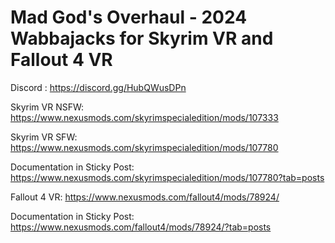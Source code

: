# Mad God's Overhaul - 2024 Wabbajacks for Skyrim VR and Fallout 4 VR

Discord : https://discord.gg/HubQWusDPn

Skyrim VR NSFW: https://www.nexusmods.com/skyrimspecialedition/mods/107333

Skyrim VR SFW: https://www.nexusmods.com/skyrimspecialedition/mods/107780

Documentation in Sticky Post: https://www.nexusmods.com/skyrimspecialedition/mods/107780?tab=posts

Fallout 4 VR: https://www.nexusmods.com/fallout4/mods/78924/

Documentation in Sticky Post: https://www.nexusmods.com/fallout4/mods/78924/?tab=posts




